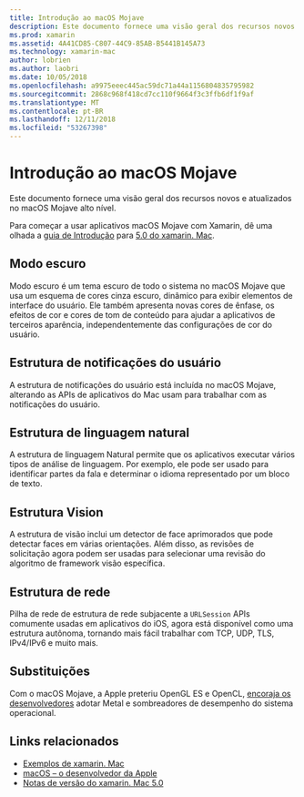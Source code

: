 ```yaml
---
title: Introdução ao macOS Mojave
description: Este documento fornece uma visão geral dos recursos novos e atualizados no macOS Mojave alto nível.
ms.prod: xamarin
ms.assetid: 4A41CD85-C807-44C9-85AB-B5441B145A73
ms.technology: xamarin-mac
author: lobrien
ms.author: laobri
ms.date: 10/05/2018
ms.openlocfilehash: a9975eeec445ac59dc71a44a1156804835795982
ms.sourcegitcommit: 2868c968f418cd7cc110f9664f3c3ffb6df1f9af
ms.translationtype: MT
ms.contentlocale: pt-BR
ms.lasthandoff: 12/11/2018
ms.locfileid: "53267398"
---
```

# <a name="introduction-to-macos-mojave"></a>Introdução ao macOS Mojave

Este documento fornece uma visão geral dos recursos novos e atualizados no macOS Mojave alto nível.

Para começar a usar aplicativos macOS Mojave com Xamarin, dê uma olhada a [guia de Introdução](~/mac/platform/introduction-to-macos-mojave/get-started.md) para [5.0 do xamarin. Mac](https://developer.xamarin.com/releases/mac/xamarin.mac_5/xamarin.mac_5.0/).

## <a name="dark-mode"></a>Modo escuro

Modo escuro é um tema escuro de todo o sistema no macOS Mojave que usa um esquema de cores cinza escuro, dinâmico para exibir elementos de interface do usuário. Ele também apresenta novas cores de ênfase, os efeitos de cor e cores de tom de conteúdo para ajudar a aplicativos de terceiros aparência, independentemente das configurações de cor do usuário.

## <a name="user-notifications-framework"></a>Estrutura de notificações do usuário

A estrutura de notificações do usuário está incluída no macOS Mojave, alterando as APIs de aplicativos do Mac usam para trabalhar com as notificações do usuário.

## <a name="natural-language-framework"></a>Estrutura de linguagem natural

A estrutura de linguagem Natural permite que os aplicativos executar vários tipos de análise de linguagem. Por exemplo, ele pode ser usado para identificar partes da fala e determinar o idioma representado por um bloco de texto.

## <a name="vision-framework"></a>Estrutura Vision

A estrutura de visão inclui um detector de face aprimorados que pode detectar faces em várias orientações. Além disso, as revisões de solicitação agora podem ser usadas para selecionar uma revisão do algoritmo de framework visão específica.

## <a name="network-framework"></a>Estrutura de rede

Pilha de rede de estrutura de rede subjacente a `URLSession` APIs comumente usadas em aplicativos do iOS, agora está disponível como uma estrutura autônoma, tornando mais fácil trabalhar com TCP, UDP, TLS, IPv4/IPv6 e muito mais.

## <a name="deprecations"></a>Substituições

Com o macOS Mojave, a Apple preteriu OpenGL ES e OpenCL, [encoraja os desenvolvedores](https://developer.apple.com/macos/whats-new/) adotar Metal e sombreadores de desempenho do sistema operacional.

## <a name="related-links"></a>Links relacionados

- [Exemplos de xamarin. Mac](https://developer.xamarin.com/samples/mac/)
- [macOS – o desenvolvedor da Apple](https://developer.apple.com/macos/)
- [Notas de versão do xamarin. Mac 5.0](https://docs.microsoft.com/xamarin/mac/release-notes/5/5.0/)
